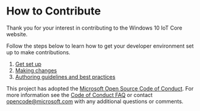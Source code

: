 # How to Contribute

Thank you for your interest in contributing to the Windows 10 IoT Core website.

Follow the steps below to learn how to get your developer environment set up to make contributions.

1. [Get set up](Resources/contribute/get-setup.md)
2. [Making changes](Resources/contribute/making-changes.md) 
3. [Authoring guidelines and best practices](Resources/contribute/authoring-guidelines.md)  

This project has adopted the [Microsoft Open Source Code of Conduct](https://opensource.microsoft.com/codeofconduct/). For more information see the [Code of Conduct FAQ](https://opensource.microsoft.com/codeofconduct/faq/) or contact [opencode@microsoft.com](mailto:opencode@microsoft.com) with any additional questions or comments.
